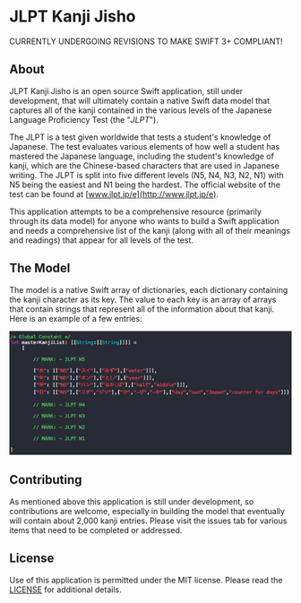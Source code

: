 # JLPT Kanji Jisho

CURRENTLY UNDERGOING REVISIONS TO MAKE SWIFT 3+ COMPLIANT!

## About

JLPT Kanji Jisho is an open source Swift application, still under development, that will ultimately contain a native Swift data model that captures all of the kanji contained in the various levels of the Japanese Language Proficiency Test (the "*_JLPT_*").

The JLPT is a test given worldwide that tests a student's knowledge of Japanese. The test evaluates various elements of how well a student has mastered the Japanese language, including the student's knowledge of kanji, which are the Chinese-based characters that are used in Japanese writing. The JLPT is split into five different levels (N5, N4, N3, N2, N1) with N5 being the easiest and N1 being the hardest. The official website of the test can be found at [www.jlpt.jp/e](http://www.jlpt.jp/e).

This application attempts to be a comprehensive resource (primarily through its data model) for anyone who wants to build a Swift application and needs a comprehensive list of the kanji (along with all of their meanings and readings) that appear for all levels of the test. 

## The Model

The model is a native Swift array of dictionaries, each dictionary containing the kanji character as its key. The value to each key is an array of arrays that contain strings that represent all of the information about that kanji. Here is an example of a few entries:

![alt text](Screenshots/DataSample.png "Data Sample")

## Contributing

As mentioned above this application is still under development, so contributions are welcome, especially in building the model that eventually will contain about 2,000 kanji entries. Please visit the issues tab for various items that need to be completed or addressed. 

## License

Use of this application is permitted under the MIT license. Please read the [LICENSE](LICENSE) for additional details. 
